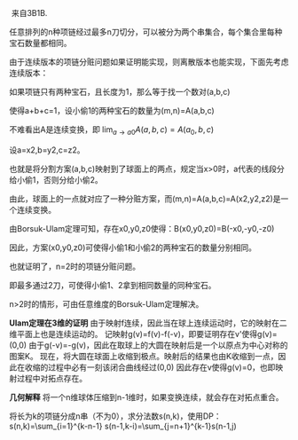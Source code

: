 ​
来自3B1B.

任意排列的n种项链经过最多n刀切分，可以被分为两个串集合，每个集合里每种宝石数量都相同。

由于连续版本的项链分赃问题如果证明能实现，则离散版本也能实现，下面先考虑连续版本：

如果项链只有两种宝石，且长度为1，那么等于找一个数对(a,b,c)

使得a+b+c=1，设小偷1的两种宝石的数量为(m,n)=A(a,b,c)

不难看出A是连续变换，即 $\lim_{a\rightarrow a0} A(a,b,c)=A(a_0,b,c)$

设a=x2,b=y2,c=z2。

也就是将分割方案(a,b,c)映射到了球面上的两点，规定当x>0时，a代表的线段分给小偷1，否则分给小偷2。

由此，球面上的一点就对应了一种分赃方案，而(m,n)=A(a,b,c)=A(x2,y2,z2)是一个连续变换。

由Borsuk-Ulam定理可知，存在x0,y0,z0使得：B(x0,y0,z0)=B(-x0,-y0,-z0)

因此，方案(x0,y0,z0)可使得小偷1和小偷2的两种宝石的数量分别相同。

也就证明了，n=2时的项链分赃问题。

即最多通过2刀，可使得小偷1、2拿到相同数量的同种宝石。

n>2时的情形，可由任意维度的Borsuk-Ulam定理解决。

**Ulam定理在3维的证明**
由于映射f连续，因此当在球上连续运动时，它的映射在二维平面上也是连续运动的。
记映射g(v)=f(v)-f(-v)，即要证明存在v'使得g(v)=(0,0)
由于g(-v)=-g(v)，因此在取球上的大圆在映射后是一个以原点为中心对称的图案K。
现在，将大圆在球面上收缩到极点。映射后的结果也由K收缩到一点，因此在收缩的过程中必有一刻该闭合曲线经过(0,0)
因此存在v使得g(v)=0，也即映射过程中对拓点存在。

​**几何解释**
将一个n维球体压缩到n-1维时，如果变换连续，就会存在对拓点重合。

将长为k的项链分成n串（不为0），求分法数s(n,k)，使用DP：
s(n,k)=\sum_{i=1}^{k-n-1} s(n-1,k-i)=\sum_{j=n+1}^{k-1}s(n-1,j)